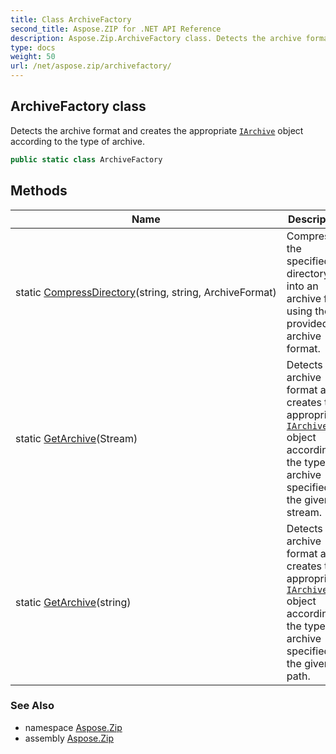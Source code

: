 ```yaml
---
title: Class ArchiveFactory
second_title: Aspose.ZIP for .NET API Reference
description: Aspose.Zip.ArchiveFactory class. Detects the archive format and creates the appropriate IArchive object according to the type of archive
type: docs
weight: 50
url: /net/aspose.zip/archivefactory/
---
```

## ArchiveFactory class

Detects the archive format and creates the appropriate [`IArchive`](../iarchive/) object according to the type of archive.

```csharp
public static class ArchiveFactory
```

## Methods

| Name | Description |
| --- | --- |
| static [CompressDirectory](../../aspose.zip/archivefactory/compressdirectory/)(string, string, ArchiveFormat) | Compresses the specified directory into an archive file using the provided archive format. |
| static [GetArchive](../../aspose.zip/archivefactory/getarchive/#getarchive)(Stream) | Detects the archive format and creates the appropriate [`IArchive`](../iarchive/) object according to the type of archive specified by the given stream. |
| static [GetArchive](../../aspose.zip/archivefactory/getarchive/#getarchive_1)(string) | Detects the archive format and creates the appropriate [`IArchive`](../iarchive/) object according to the type of archive specified by the given path. |

### See Also

* namespace [Aspose.Zip](../../aspose.zip/)
* assembly [Aspose.Zip](../../)


